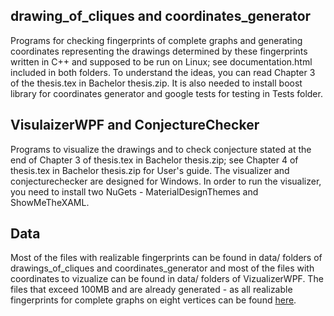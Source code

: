 ## drawing_of_cliques and coordinates_generator

Programs for checking fingerprints of complete graphs and generating coordinates representing the drawings determined by these fingerprints written in C++ and supposed to be run on Linux; see documentation.html included in both folders. To understand the ideas, you can read Chapter 3 of the thesis.tex in Bachelor thesis.zip. It is also needed to install boost library for coordinates generator and google tests for testing in Tests folder.

## VisulaizerWPF and ConjectureChecker

Programs to visualize the drawings and to check conjecture stated at the end of Chapter 3 of thesis.tex in Bachelor thesis.zip; see Chapter 4 of thesis.tex in Bachelor thesis.zip for User's guide. The visualizer and conjecturechecker are designed for Windows. In order to run the visualizer, you need to install two NuGets - MaterialDesignThemes and ShowMeTheXAML.

## Data

Most of the files with realizable fingerprints can be found in data/ folders of drawings_of_cliques and coordinates_generator and most of the files with coordinates to vizualize can be found in data/ folders of VizualizerWPF. The files that exceed 100MB and are already generated - as all realizable fingerprints for complete graphs on eight vertices can be found [here](https://kam.mff.cuni.cz/~fila/bachelor_thesis.html). 


